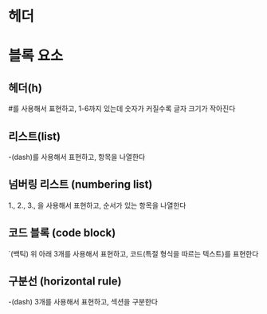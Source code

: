 # 헤더

# 블록 요소

## 헤더(h)
#를 사용해서 표현하고, 1-6까지 있는데 숫자가 커질수록 글자 크기가 작아진다

## 리스트(list)
-(dash)를 사용해서 표현하고, 항목을 나열한다

## 넘버링 리스트 (numbering list)
1., 2., 3., 을 사용해서 표현하고, 순서가 있는 항목을 나열한다

## 코드 블록 (code block)
`(백틱) 위 아래 3개를 사용해서 표현하고, 코드(특절 형식을 따르는 텍스트)를 표현한다

## 구분선 (horizontal rule)
-(dash) 3개를 사용해서 표현하고, 섹션을 구분한다